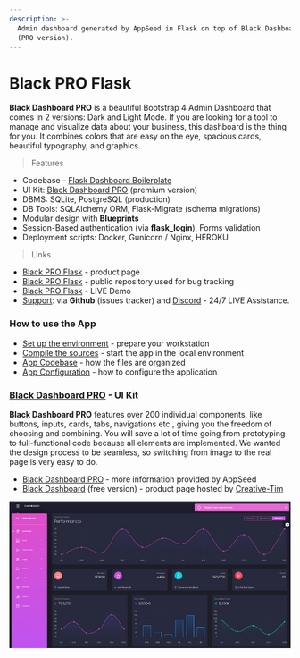 ```yaml
---
description: >-
  Admin dashboard generated by AppSeed in Flask on top of Black Dashboard design
  (PRO version).
---
```


# Black PRO Flask

**Black Dashboard PRO** is a beautiful Bootstrap 4 Admin Dashboard that comes in 2 versions: Dark and Light Mode. If you are looking for a tool to manage and visualize data about your business, this dashboard is the thing for you. It combines colors that are easy on the eye, spacious cards, beautiful typography, and graphics.

> Features

* Codebase - [Flask Dashboard Boilerplate](../../boilerplate-code/flask-dashboard.md)
* UI Kit: [Black Dashboard PRO](../../content/bootstrap-template/black-dashboard-pro.md) \(premium version\) 
* DBMS: SQLite, PostgreSQL \(production\)
* DB Tools: SQLAlchemy ORM, Flask-Migrate \(schema migrations\)
* Modular design with **Blueprints**
* Session-Based authentication \(via **flask\_login**\), Forms validation
* Deployment scripts: Docker, Gunicorn / Nginx, HEROKU 

> Links

* [Black PRO Flask](https://appseed.us/admin-dashboards/flask-dashboard-black-pro) - product page
* [Black PRO Flask](https://github.com/app-generator/flask-dashboard-black-pro) - public repository used for bug tracking
* [Black PRO Flask](https://flask-black-dashboard-pro.appseed-srv1.com/) - LIVE Demo
* [Support](https://appseed.us/support):  via **Github** \(issues tracker\) and [Discord](https://discord.gg/fZC6hup) - 24/7 LIVE Assistance. 



### How to use the App

* [Set up the environment](../../boilerplate-code/flask-dashboard.md#environment) - prepare your workstation
* [Compile the sources](../../boilerplate-code/flask-dashboard.md#build-the-app-1) - start the app in the local environment
* [App Codebase](../../boilerplate-code/flask-dashboard.md#app-codebase) - how the files are organized
* [App Configuration](../../boilerplate-code/flask-dashboard.md#app-configuration) - how to configure the application



### [Black Dashboard PRO](../../content/bootstrap-template/black-dashboard-pro.md) - UI Kit

**Black Dashboard PRO** features over 200 individual components, like buttons, inputs, cards, tabs, navigations etc., giving you the freedom of choosing and combining. You will save a lot of time going from prototyping to full-functional code because all elements are implemented. We wanted the design process to be seamless, so switching from image to the real page is very easy to do.

* [Black Dashboard PRO](../../content/bootstrap-template/black-dashboard-pro.md) - more information provided by AppSeed 
* [Black Dashboard](https://bit.ly/2L0W6Z7) \(free version\) - product page hosted by [Creative-Tim](../../content/partners/creative-tim.md)

![Black Dashboard PRO - Premium Bootstrap Template.](../../.gitbook/assets/docs-cover-black-dashboard-pro.jpg)



